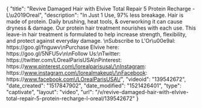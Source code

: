{
    "title": "Revive Damaged Hair with Elvive Total Repair 5 Protein Recharge - L\u2019Oreal",
    "description": "In Just 1 Use, 97% less breakage. Hair is made of protein. Daily brushing, heat tools, & overworking it can cause dryness & damage. Our protein hair treatment nourishes with each use. This leave-in hair treatment is formulated to help increase strength, flexibility, and protect against everyday damage. \nSubscribe to L'Or\u00e9al: https:\/\/goo.gl\/fnguwv\nPurchase Elvive here: https:\/\/goo.gl\/5NFU5v\n\nFollow Us:\nTwitter: https:\/\/twitter.com\/LOrealParisUSA\nPinterest: https:\/\/www.pinterest.com\/lorealparisusa\/\nInstagram: https:\/\/www.instagram.com\/lorealmakeup\/\nFacebook: https:\/\/www.facebook.com\/LOrealParisUSA\/",
    "videoid": "139542672",
    "date_created": "1517847902",
    "date_modified": "1521426401",
    "type": "captivate",
    "layout": "video",
    "url": "\/v\/revive-damaged-hair-with-elvive-total-repair-5-protein-recharge-l-oreal\/139542672"
}